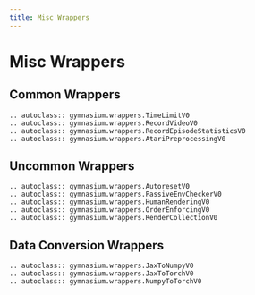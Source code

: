 ```yaml
---
title: Misc Wrappers
---
```


# Misc Wrappers


## Common Wrappers

```{eval-rst}
.. autoclass:: gymnasium.wrappers.TimeLimitV0
.. autoclass:: gymnasium.wrappers.RecordVideoV0
.. autoclass:: gymnasium.wrappers.RecordEpisodeStatisticsV0
.. autoclass:: gymnasium.wrappers.AtariPreprocessingV0
```

## Uncommon Wrappers

```{eval-rst}
.. autoclass:: gymnasium.wrappers.AutoresetV0
.. autoclass:: gymnasium.wrappers.PassiveEnvCheckerV0
.. autoclass:: gymnasium.wrappers.HumanRenderingV0
.. autoclass:: gymnasium.wrappers.OrderEnforcingV0
.. autoclass:: gymnasium.wrappers.RenderCollectionV0
```

## Data Conversion Wrappers

```{eval-rst}
.. autoclass:: gymnasium.wrappers.JaxToNumpyV0
.. autoclass:: gymnasium.wrappers.JaxToTorchV0
.. autoclass:: gymnasium.wrappers.NumpyToTorchV0
```
